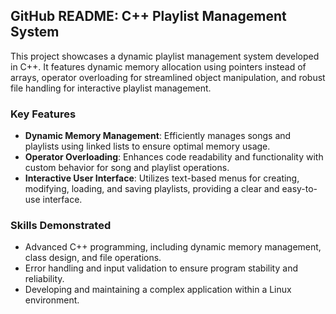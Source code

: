 ## GitHub README: C++ Playlist Management System

This project showcases a dynamic playlist management system developed in C++. It features dynamic memory allocation using pointers instead of arrays, operator overloading for streamlined object manipulation, and robust file handling for interactive playlist management.

### Key Features
- **Dynamic Memory Management**: Efficiently manages songs and playlists using linked lists to ensure optimal memory usage.
- **Operator Overloading**: Enhances code readability and functionality with custom behavior for song and playlist operations.
- **Interactive User Interface**: Utilizes text-based menus for creating, modifying, loading, and saving playlists, providing a clear and easy-to-use interface.

### Skills Demonstrated
- Advanced C++ programming, including dynamic memory management, class design, and file operations.
- Error handling and input validation to ensure program stability and reliability.
- Developing and maintaining a complex application within a Linux environment.
